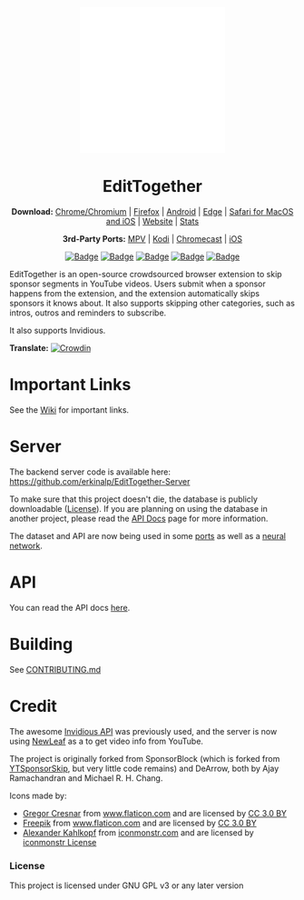 <p align="center">
  <a href="https://github.com/erkinalp/EditTogether"><img src="public/icons/pencil.svg" alt="Logo" width="256" height="256"></img></a>

  <br/>
</p>

<h1 align="center">EditTogether</h1>

<p align="center">
  <b>Download:</b>
  <a href="https://chrome.google.com/webstore/detail/mnjggcdmjocbbbhaepdhchncahnbgone">Chrome/Chromium</a> |
  <a href="https://addons.mozilla.org/addon/edittogether/?src=external-github">Firefox</a> |
  <a href="https://github.com/erkinalp/EditTogether/wiki/Android">Android</a> |
  <a href="https://github.com/erkinalp/EditTogether/wiki/Edge">Edge</a> |
  <a href="https://github.com/erkinalp/EditTogether/wiki/Safari">Safari for MacOS and iOS</a> |
  <a href="https://github.com/erkinalp/EditTogether">Website</a> |
  <a href="https://github.com/erkinalp/EditTogether">Stats</a>
</p>

<p align="center">
  <b>3rd-Party Ports:</b>
  <a href="https://github.com/erkinalp/EditTogether/wiki/3rd-Party-Ports#mpv-media-player">MPV</a> |
  <a href="https://github.com/erkinalp/EditTogether/wiki/3rd-Party-Ports#kodi">Kodi</a> |
  <a href="https://github.com/erkinalp/EditTogether/wiki/3rd-Party-Ports#Chromecast">Chromecast</a> |
  <a href="https://github.com/erkinalp/EditTogether/wiki/3rd-Party-Ports#ios">iOS</a>
</p>

<p align="center">
    <a href="https://addons.mozilla.org/addon/edittogether/?src=external-github"><img src="https://img.shields.io/amo/users/edittogether?label=Firefox%20Users" alt="Badge"></img></a>
    <a href="https://chrome.google.com/webstore/detail/mnjggcdmjocbbbhaepdhchncahnbgone"><img src="https://img.shields.io/chrome-web-store/users/mnjggcdmjocbbbhaepdhchncahnbgone?label=Chrome%20Users" alt="Badge"></img></a>
    <a href="https://github.com/erkinalp/EditTogether"><img src="https://img.shields.io/badge/dynamic/json?label=Submissions&query=totalSubmissions&suffix=%20segments&url=http%3A%2F%2Fsponsor.ajay.app%2Fapi%2FgetTotalStats&color=darkred" alt="Badge"></img></a>
    <a href="https://github.com/erkinalp/EditTogether"><img src="https://img.shields.io/badge/dynamic/json?label=Active%20Users&query=apiUsers&url=http%3A%2F%2Fsponsor.ajay.app%2Fapi%2FgetTotalStats&color=darkblue" alt="Badge"></img></a>
    <a href="https://github.com/erkinalp/EditTogether"><img src="https://img.shields.io/badge/dynamic/json?label=Time%20Saved%20From%20Skips&query=daysSaved&url=http%3A%2F%2Fsponsor.ajay.app%2Fapi%2FgetDaysSavedFormatted&color=darkgreen&suffix=%20days" alt="Badge"></img></a>
</p>



EditTogether is an open-source crowdsourced browser extension to skip sponsor segments in YouTube videos. Users submit when a sponsor happens from the extension, and the extension automatically skips sponsors it knows about. It also supports skipping other categories, such as intros, outros and reminders to subscribe.

It also supports Invidious.

**Translate:** [![Crowdin](https://badges.crowdin.net/edittogether/localized.svg)](https://crowdin.com/project/edittogether)

# Important Links

See the [Wiki](https://github.com/erkinalp/EditTogether/wiki) for important links.

# Server

The backend server code is available here: https://github.com/erkinalp/EditTogether-Server

To make sure that this project doesn't die, the database is publicly downloadable ([License](https://github.com/erkinalp/EditTogether/wiki/Database-and-API-License)). If you are planning on using the database in another project, please read the [API Docs](https://github.com/erkinalp/EditTogether/wiki/API_Docs) page for more information.

The dataset and API are now being used in some [ports](https://github.com/erkinalp/EditTogether/wiki/3rd-Party-Ports) as well as a [neural network](https://github.com/andrewzlee/NeuralBlock).

# API

You can read the API docs [here](https://github.com/erkinalp/EditTogether/wiki/API_Docs).

# Building
See [CONTRIBUTING.md](CONTRIBUTING.md)

# Credit

The awesome [Invidious API](https://docs.invidious.io/) was previously used, and the server is now using [NewLeaf](https://git.sr.ht/~cadence/NewLeaf) as a to get video info from YouTube.

The project is originally forked from SponsorBlock (which is forked from [YTSponsorSkip](https://github.com/NDevTK/YTSponsorSkip), but very little code remains) and DeArrow, both by Ajay Ramachandran and Michael R. H. Chang. 


Icons made by:
* <a href="https://www.flaticon.com/authors/gregor-cresnar" title="Gregor Cresnar">Gregor Cresnar</a> from <a href="https://www.flaticon.com/" title="Flaticon">www.flaticon.com</a> and are licensed by <a href="https://creativecommons.org/licenses/by/3.0/" title="Creative Commons BY 3.0" target="_blank">CC 3.0 BY</a>
* <a href="https://www.flaticon.com/authors/freepik" title="Freepik">Freepik</a> from <a href="https://www.flaticon.com/" title="Flaticon">www.flaticon.com</a> and are licensed by <a href="https://creativecommons.org/licenses/by/3.0/" title="Creative Commons BY 3.0" target="_blank">CC 3.0 BY</a>
* <a href="https://iconmonstr.com/about/#creator">Alexander Kahlkopf</a> from <a href="https://iconmonstr.com/">iconmonstr.com</a> and are licensed by <a href="https://iconmonstr.com/license/">iconmonstr License</a>


### License

This project is licensed under GNU GPL v3 or any later version
